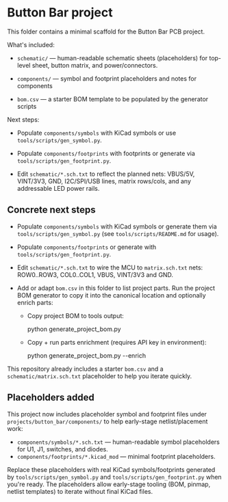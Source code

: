 Button Bar project
==================

This folder contains a minimal scaffold for the Button Bar PCB project.


What's included:

- `schematic/` — human-readable schematic sheets (placeholders) for top-level
  sheet, button matrix, and power/connectors.

- `components/` — symbol and footprint placeholders and notes for components

- `bom.csv` — a starter BOM template to be populated by the generator scripts

Next steps:

- Populate `components/symbols` with KiCad symbols or use `tools/scripts/gen_symbol.py`.

- Populate `components/footprints` with footprints or generate via `tools/scripts/gen_footprint.py`.

- Edit `schematic/*.sch.txt` to reflect the planned nets: VBUS/5V, VINT/3V3, GND,
  I2C/SPI/USB lines, matrix rows/cols, and any addressable LED power rails.

Concrete next steps
-------------------

- Populate `components/symbols` with KiCad symbols or generate them via
  `tools/scripts/gen_symbol.py` (see `tools/scripts/README.md` for usage).
- Populate `components/footprints` or generate with `tools/scripts/gen_footprint.py`.
- Edit `schematic/*.sch.txt` to wire the MCU to `matrix.sch.txt` nets: ROW0..ROW3,
  COL0..COL1, VBUS, VINT/3V3 and GND.
- Add or adapt `bom.csv` in this folder to list project parts. Run the project BOM
  generator to copy it into the canonical location and optionally enrich parts:

  - Copy project BOM to tools output:

    python generate_project_bom.py

  - Copy + run parts enrichment (requires API key in environment):

    python generate_project_bom.py --enrich

This repository already includes a starter `bom.csv` and a `schematic/matrix.sch.txt`
placeholder to help you iterate quickly.

Placeholders added
------------------

This project now includes placeholder symbol and footprint files under
`projects/button_bar/components/` to help early-stage netlist/placement work:

- `components/symbols/*.sch.txt` — human-readable symbol placeholders for U1,
  J1, switches, and diodes.
- `components/footprints/*.kicad_mod` — minimal footprint placeholders.

Replace these placeholders with real KiCad symbols/footprints generated by
`tools/scripts/gen_symbol.py` and `tools/scripts/gen_footprint.py` when you're
ready. The placeholders allow early-stage tooling (BOM, pinmap, netlist
templates) to iterate without final KiCad files.
